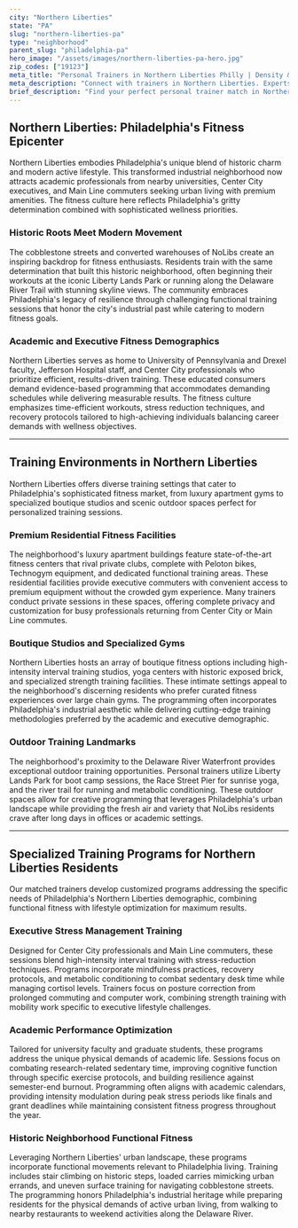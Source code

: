 ```yaml
---
city: "Northern Liberties"
state: "PA"
slug: "northern-liberties-pa"
type: "neighborhood"
parent_slug: "philadelphia-pa"
hero_image: "/assets/images/northern-liberties-pa-hero.jpg"
zip_codes: ["19123"]
meta_title: "Personal Trainers in Northern Liberties Philly | Density & Walkable Wellness"
meta_description: "Connect with trainers in Northern Liberties. Experts in high-density residential gyms, community centers, and functional urban living."
brief_description: "Find your perfect personal trainer match in Northern Liberties, Philadelphia. Our service connects you with elite fitness professionals who understand the unique demands of Philly's historic, academic, and executive commuter lifestyle. Whether you're training in your luxury apartment gym, at one of NoLibs' boutique fitness studios, or along the Delaware River waterfront, we match you with trainers specializing in high-intensity interval training, strength conditioning, and stress management for busy professionals. Get ready to achieve your fitness goals with personalized training programs designed for Philadelphia's active urban dwellers. Book your matched trainer today and transform your health journey."
---
```

## Northern Liberties: Philadelphia's Fitness Epicenter

Northern Liberties embodies Philadelphia's unique blend of historic charm and modern active lifestyle. This transformed industrial neighborhood now attracts academic professionals from nearby universities, Center City executives, and Main Line commuters seeking urban living with premium amenities. The fitness culture here reflects Philadelphia's gritty determination combined with sophisticated wellness priorities.

### Historic Roots Meet Modern Movement

The cobblestone streets and converted warehouses of NoLibs create an inspiring backdrop for fitness enthusiasts. Residents train with the same determination that built this historic neighborhood, often beginning their workouts at the iconic Liberty Lands Park or running along the Delaware River Trail with stunning skyline views. The community embraces Philadelphia's legacy of resilience through challenging functional training sessions that honor the city's industrial past while catering to modern fitness goals.

### Academic and Executive Fitness Demographics

Northern Liberties serves as home to University of Pennsylvania and Drexel faculty, Jefferson Hospital staff, and Center City professionals who prioritize efficient, results-driven training. These educated consumers demand evidence-based programming that accommodates demanding schedules while delivering measurable results. The fitness culture emphasizes time-efficient workouts, stress reduction techniques, and recovery protocols tailored to high-achieving individuals balancing career demands with wellness objectives.

---

## Training Environments in Northern Liberties

Northern Liberties offers diverse training settings that cater to Philadelphia's sophisticated fitness market, from luxury apartment gyms to specialized boutique studios and scenic outdoor spaces perfect for personalized training sessions.

### Premium Residential Fitness Facilities

The neighborhood's luxury apartment buildings feature state-of-the-art fitness centers that rival private clubs, complete with Peloton bikes, Technogym equipment, and dedicated functional training areas. These residential facilities provide executive commuters with convenient access to premium equipment without the crowded gym experience. Many trainers conduct private sessions in these spaces, offering complete privacy and customization for busy professionals returning from Center City or Main Line commutes.

### Boutique Studios and Specialized Gyms

Northern Liberties hosts an array of boutique fitness options including high-intensity interval training studios, yoga centers with historic exposed brick, and specialized strength training facilities. These intimate settings appeal to the neighborhood's discerning residents who prefer curated fitness experiences over large chain gyms. The programming often incorporates Philadelphia's industrial aesthetic while delivering cutting-edge training methodologies preferred by the academic and executive demographic.

### Outdoor Training Landmarks

The neighborhood's proximity to the Delaware River Waterfront provides exceptional outdoor training opportunities. Personal trainers utilize Liberty Lands Park for boot camp sessions, the Race Street Pier for sunrise yoga, and the river trail for running and metabolic conditioning. These outdoor spaces allow for creative programming that leverages Philadelphia's urban landscape while providing the fresh air and variety that NoLibs residents crave after long days in offices or academic settings.

---

## Specialized Training Programs for Northern Liberties Residents

Our matched trainers develop customized programs addressing the specific needs of Philadelphia's Northern Liberties demographic, combining functional fitness with lifestyle optimization for maximum results.

### Executive Stress Management Training

Designed for Center City professionals and Main Line commuters, these sessions blend high-intensity interval training with stress-reduction techniques. Programs incorporate mindfulness practices, recovery protocols, and metabolic conditioning to combat sedentary desk time while managing cortisol levels. Trainers focus on posture correction from prolonged commuting and computer work, combining strength training with mobility work specific to executive lifestyle challenges.

### Academic Performance Optimization

Tailored for university faculty and graduate students, these programs address the unique physical demands of academic life. Sessions focus on combating research-related sedentary time, improving cognitive function through specific exercise protocols, and building resilience against semester-end burnout. Programming often aligns with academic calendars, providing intensity modulation during peak stress periods like finals and grant deadlines while maintaining consistent fitness progress throughout the year.

### Historic Neighborhood Functional Fitness

Leveraging Northern Liberties' urban landscape, these programs incorporate functional movements relevant to Philadelphia living. Training includes stair climbing on historic steps, loaded carries mimicking urban errands, and uneven surface training for navigating cobblestone streets. The programming honors Philadelphia's industrial heritage while preparing residents for the physical demands of active urban living, from walking to nearby restaurants to weekend activities along the Delaware River.